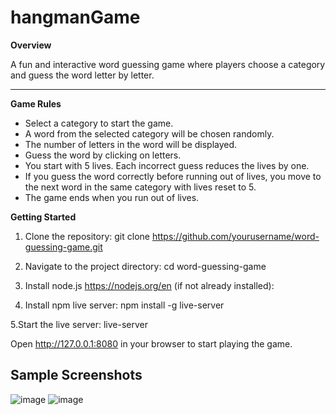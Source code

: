 # hangmanGame
**Overview**

A fun and interactive word guessing game where players choose a category and guess the word letter by letter. 

---
**Game Rules**
- Select a category to start the game.
- A word from the selected category will be chosen randomly.
- The number of letters in the word will be displayed.
- Guess the word by clicking on letters.
- You start with 5 lives. Each incorrect guess reduces the lives by one.
- If you guess the word correctly before running out of lives, you move to the next word in the same category with lives reset to 5.
- The game ends when you run out of lives.

**Getting Started**
1. Clone the repository:
git clone https://github.com/yourusername/word-guessing-game.git

2. Navigate to the project directory:
cd word-guessing-game

3. Install node.js https://nodejs.org/en (if not already installed):

4. Install npm live server:
npm install -g live-server

5.Start the live server:
live-server

Open http://127.0.0.1:8080 in your browser to start playing the game.

## Sample Screenshots
![image](https://github.com/kimsanboev08/hangmanGame/assets/51867935/8ccc3a0f-435d-4405-9095-6c2dd75a73ec)
![image](https://github.com/kimsanboev08/hangmanGame/assets/51867935/a8769677-ed4d-45c2-a6d1-dac127b3699e)
